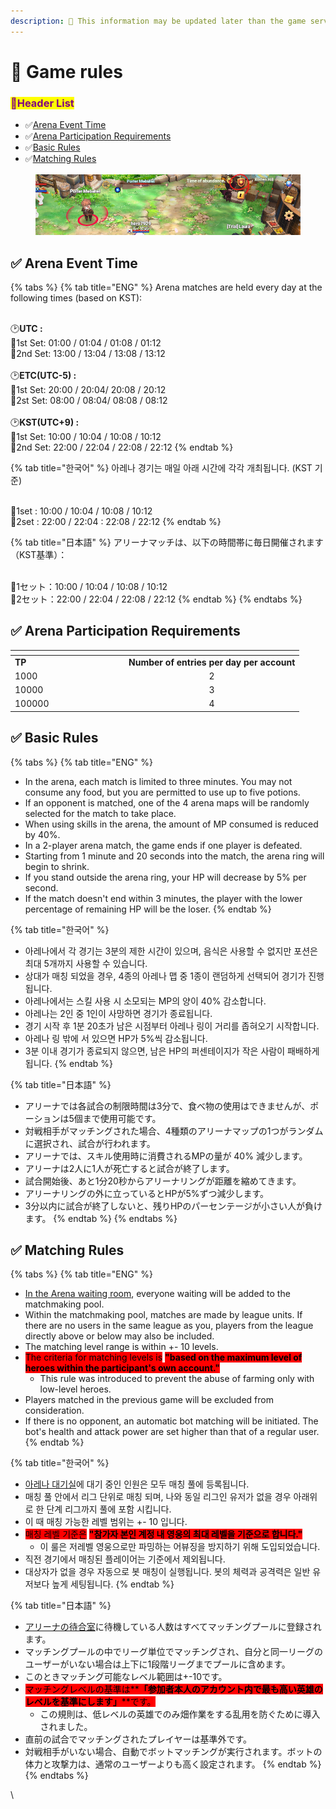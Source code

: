 ```yaml
---
description: 🛑 This information may be updated later than the game server data.
---
```


# 📁 Game rules

### <mark style="color:purple;">**📜Header List**</mark>

* ✅[Arena Event Time](game-rules.md#arena-event-time)
* ✅[Arena Participation Requirements](game-rules.md#arena-participation-requirements)
* ✅[Basic Rules](game-rules.md#basic-rules)
* ✅[Matching Rules](game-rules.md#matching-rules)

<figure><img src="../../.gitbook/assets/image (74).png" alt=""><figcaption></figcaption></figure>

## ✅ Arena Event Time

{% tabs %}
{% tab title="ENG" %}
Arena matches are held every day at the following times (based on KST):&#x20;

\
🕑**UTC :**\
🎯1st Set: 01:00 / 01:04 / 01:08 / 01:12\
🎯2nd Set: 13:00 / 13:04 / 13:08 / 13:12\
\
🕑**ETC(UTC-5) :**\
🎯1st Set: 20:00 / 20:04/ 20:08 / 20:12\
🎯2st Set: 08:00 / 08:04/ 08:08 / 08:12\
\
🕑**KST(UTC+9) :**\
🎯1st Set: 10:00 / 10:04 / 10:08 / 10:12 \
🎯2nd Set: 22:00 / 22:04 / 22:08 / 22:12&#x20;
{% endtab %}

{% tab title="한국어" %}
아레나 경기는 매일 아래 시간에 각각 개최됩니다. (KST 기준)&#x20;

\
🎯1set : 10:00 / 10:04 / 10:08 / 10:12 \
🎯2set : 22:00 / 22:04 : 22:08 / 22:12&#x20;
{% endtab %}

{% tab title="日本語" %}
アリーナマッチは、以下の時間帯に毎日開催されます（KST基準）：

\
🎯1セット：10:00 / 10:04 / 10:08 / 10:12\
🎯2セット：22:00 / 22:04 / 22:08 / 22:12
{% endtab %}
{% endtabs %}

## ✅ Arena Participation Requirements

<table data-header-hidden><thead><tr><th width="168"></th><th align="center"></th></tr></thead><tbody><tr><td><strong>TP</strong></td><td align="center"><strong>Number of entries per day per account</strong></td></tr><tr><td>1000</td><td align="center">2</td></tr><tr><td>10000</td><td align="center">3</td></tr><tr><td>100000</td><td align="center">4</td></tr></tbody></table>

## ✅ Basic Rules

{% tabs %}
{% tab title="ENG" %}
* In the arena, each match is limited to three minutes. You may not consume any food, but you are permitted to use up to five potions.&#x20;
* If an opponent is matched, one of the 4 arena maps will be randomly selected for the match to take place.
* When using skills in the arena, the amount of MP consumed is reduced by 40%.&#x20;
* In a 2-player arena match, the game ends if one player is defeated.&#x20;
* Starting from 1 minute and 20 seconds into the match, the arena ring will begin to shrink.&#x20;
* If you stand outside the arena ring, your HP will decrease by 5% per second.&#x20;
* If the match doesn't end within 3 minutes, the player with the lower percentage of remaining HP will be the loser.
{% endtab %}

{% tab title="한국어" %}
* 아레나에서 각 경기는 3분의 제한 시간이 있으며, 음식은 사용할 수 없지만 포션은 최대 5개까지 사용할 수 있습니다.
* 상대가 매칭 되었을 경우, 4종의 아레나 맵 중 1종이 랜덤하게 선택되어 경기가 진행됩니다.
* 아레나에서는 스킬 사용 시 소모되는 MP의 양이 40% 감소합니다.&#x20;
* 아레나는 2인 중 1인이 사망하면 경기가 종료됩니다.&#x20;
* 경기 시작 후 1분 20초가 남은 시점부터 아레나 링이 거리를 좁혀오기 시작합니다.&#x20;
* 아레나 링 밖에 서 있으면 HP가 5%씩 감소됩니다.&#x20;
* 3분 이내 경기가 종료되지 않으면, 남은 HP의 퍼센테이지가 작은 사람이 패배하게 됩니다.
{% endtab %}

{% tab title="日本語" %}
* アリーナでは各試合の制限時間は3分で、食べ物の使用はできませんが、ポーションは5個まで使用可能です。
* 対戦相手がマッチングされた場合、4種類のアリーナマップの1つがランダムに選択され、試合が行われます。
* アリーナでは、スキル使用時に消費されるMPの量が 40% 減少します。&#x20;
* アリーナは2人に1人が死亡すると試合が終了します。
* &#x20;試合開始後、あと1分20秒からアリーナリングが距離を縮めてきます。&#x20;
* アリーナリングの外に立っているとHPが5%ずつ減少します。&#x20;
* 3分以内に試合が終了しないと、残りHPのパーセンテージが小さい人が負けます。
{% endtab %}
{% endtabs %}

## ✅ **Matching Rules**

{% tabs %}
{% tab title="ENG" %}
* [In the Arena waiting room](../../field-info/rotten-hill/arena-waiting-room.md), everyone waiting will be added to the matchmaking pool.&#x20;
* Within the matchmaking pool, matches are made by league units. If there are no users in the same league as you, players from the league directly above or below may also be included.&#x20;
* The matching level range is within +- 10 levels.&#x20;
* <mark style="background-color:red;">The criteria for matching levels is</mark> <mark style="background-color:red;"></mark><mark style="background-color:red;">**"based on the maximum level of heroes within the participant's own account."**</mark>
  * This rule was introduced to prevent the abuse of farming only with low-level heroes.
* Players matched in the previous game will be excluded from consideration.&#x20;
* If there is no opponent, an automatic bot matching will be initiated. The bot's health and attack power are set higher than that of a regular user.
{% endtab %}

{% tab title="한국어" %}
* [아레나 대기실](../../field-info/rotten-hill/arena-waiting-room.md)에 대기 중인 인원은 모두 매칭 풀에 등록됩니다.&#x20;
* 매칭 풀 안에서 리그 단위로 매칭 되며, 나와 동일 리그인 유저가 없을 경우 아래위로 한 단계 리그까지 풀에 포함 시킵니다.&#x20;
* 이 때 매칭 가능한 레벨 범위는 +- 10 입니다.&#x20;
* <mark style="background-color:red;">매칭 레벨 기준은</mark> <mark style="background-color:red;"></mark><mark style="background-color:red;">**"참가자 본인 계정 내 영웅의 최대 레벨을 기준으로 합니다."**</mark>
  * 이 룰은 저레벨 영웅으로만 파밍하는 어뷰징을 방지하기 위해 도입되었습니다.
* 직전 경기에서 매칭된 플레이어는 기준에서 제외됩니다.&#x20;
* 대상자가 없을 경우 자동으로 봇 매칭이 실행됩니다. 봇의 체력과 공격력은 일반 유저보다 높게 세팅됩니다.
{% endtab %}

{% tab title="日本語" %}
* [アリーナの待合室](../../field-info/rotten-hill/arena-waiting-room.md)に待機している人数はすべてマッチングプールに登録されます。&#x20;
* マッチングプールの中でリーグ単位でマッチングされ、自分と同一リーグのユーザーがいない場合は上下に1段階リーグまでプールに含めます。&#x20;
* このときマッチング可能なレベル範囲は+-10です。
* <mark style="background-color:red;">マッチングレベルの基準は\*\*</mark><mark style="background-color:red;">**「参加者本人のアカウント内で最も高い英雄のレベルを基準にします」**</mark><mark style="background-color:red;">\*\*です。</mark>
  * この規則は、低レベルの英雄でのみ畑作業をする乱用を防ぐために導入されました。
* 直前の試合でマッチングされたプレイヤーは基準外です。&#x20;
* 対戦相手がいない場合、自動でボットマッチングが実行されます。ボットの体力と攻撃力は、通常のユーザーよりも高く設定されます。
{% endtab %}
{% endtabs %}





\
